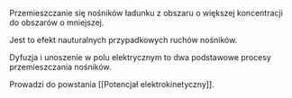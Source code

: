 Przemieszczanie się nośników ładunku z obszaru o większej koncentracji do obszarów o mniejszej.

Jest to efekt nauturalnych przypadkowych ruchów nośników.

Dyfuzja i unoszenie w polu elektrycznym to dwa podstawowe procesy przemieszczania nośników.

Prowadzi do powstania [[Potencjał elektrokinetyczny]].
